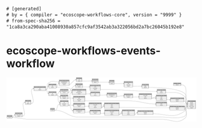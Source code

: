 ```
# [generated]
# by = { compiler = "ecoscope-workflows-core", version = "9999" }
# from-spec-sha256 = "1ca8a3ca290aba41008930a857cfc9af3542ab3a322056bd2a7bc26045b192e8"

```
# ecoscope-workflows-events-workflow

![](graph.png)
